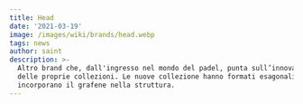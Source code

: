 ```yaml
---
title: Head
date: '2021-03-19'
image: /images/wiki/brands/head.webp
tags: news
author: saint
description: >-
  Altro brand che, dall'ingresso nel mondo del padel, punta sull’innovazione
  delle proprie collezioni. Le nuove collezione hanno formati esagonali ed
  incorporano il grafene nella struttura.
---
```

